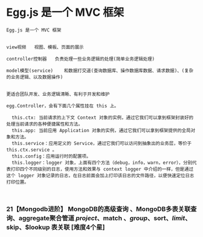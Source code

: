 # Egg.js 是一个 MVC 框架
```
Egg.js 是一个 MVC 框架


view视频   视图、模板、页面的展示

controller控制器   负责处理一些业务逻辑的处理(简单业务逻辑处理)

model模型(service)    和数据打交道(查询数据库、操作数据库数据、请求数据)、(复杂的业务逻辑、以及数据操作)


更适合团队开发、业务逻辑清晰、有利于开发和维护

egg.Controller，会有下面几个属性挂在 this 上。

  this.ctx: 当前请求的上下文 Context 对象的实例，通过它我们可以拿到框架封装好的处理当前请求的各种便捷属性和方法。
  this.app: 当前应用 Application 对象的实例，通过它我们可以拿到框架提供的全局对象和方法。
  this.service：应用定义的 Service，通过它我们可以访问到抽象出的业务层，等价于 this.ctx.service 。
  this.config：应用运行时的配置项。
  this.logger：logger 对象，上面有四个方法（debug，info，warn，error），分别代表打印四个不同级别的日志，使用方法和效果与 context logger 中介绍的一样，但是通过这个 logger 对象记录的日志，在日志前面会加上打印该日志的文件路径，以便快速定位日志打印位置。



```


### 21【Mongodb进阶】 MongoDB的高级查询 、MongoDB多表关联查询、aggregate聚合管道 $project 、$match 、$group、$sort、$limit、$skip、$lookup 表关联 [难度4个星]

